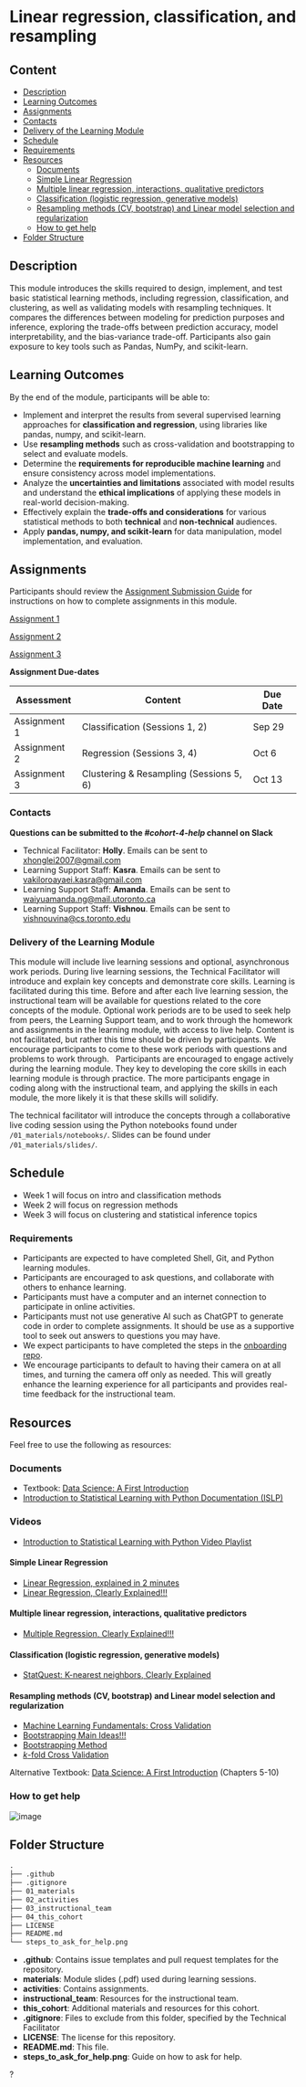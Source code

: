 # Linear regression, classification, and resampling

## Content
* [Description](#description)
* [Learning Outcomes](#learning-outcomes)
* [Assignments](#assignments)
* [Contacts](#contacts)
* [Delivery of the Learning Module](#delivery-of-the-learning-module)
* [Schedule](#schedule)
* [Requirements](#requirements)
* [Resources](#resources)
  - [Documents](#documents)
  - [Simple Linear Regression](#simple-linear-regression)
  - [Multiple linear regression, interactions, qualitative predictors](#multiple-linear-regression-interactions-qualitative-predictors)
  - [Classification (logistic regression, generative models)](#classification-logistic-regression-generative-models)
  - [Resampling methods (CV, bootstrap) and Linear model selection and regularization](#resampling-methods-cv-bootstrap-and-linear-model-selection-and-regularization)
  + [How to get help](#how-to-get-help)
* [Folder Structure](#folder-structure)

## Description

This module introduces the skills required to design, implement, and test basic statistical learning methods, including regression, classification, and clustering, as well as validating models with resampling techniques. It compares the differences between modeling for prediction purposes and inference, exploring the trade-offs between prediction accuracy, model interpretability, and the bias-variance trade-off. Participants also gain exposure to key tools such as Pandas, NumPy, and scikit-learn.

## Learning Outcomes

By the end of the module, participants will be able to:

- Implement and interpret the results from several supervised learning approaches for **classification and regression**, using libraries like pandas, numpy, and scikit-learn.
- Use **resampling methods** such as cross-validation and bootstrapping to select and evaluate models.
- Determine the **requirements for reproducible machine learning** and ensure consistency across model implementations.
- Analyze the **uncertainties and limitations** associated with model results and understand the **ethical implications** of applying these models in real-world decision-making.
- Effectively explain the **trade-offs and considerations** for various statistical methods to both **technical** and **non-technical** audiences.
- Apply **pandas, numpy, and scikit-learn** for data manipulation, model implementation, and evaluation.

## Assignments

Participants should review the [Assignment Submission Guide](https://github.com/UofT-DSI/onboarding/blob/main/onboarding_documents/submissions.md) for instructions on how to complete assignments in this module.

[Assignment 1](./02_activities/assignments/assignment_1.ipynb)

[Assignment 2](./02_activities/assignments/assignment_2.ipynb)

[Assignment 3](./02_activities/assignments/assignment_3.ipynb)

**Assignment Due-dates**

| Assessment   | Content                            | Due Date     |
|--------------|------------------------------------|--------------|
| Assignment 1 | Classification (Sessions 1, 2)     | Sep 29 |
| Assignment 2 | Regression (Sessions 3, 4)         | Oct 6    |
| Assignment 3 | Clustering & Resampling (Sessions 5, 6) | Oct 13   |

### Contacts
**Questions can be submitted to the _#cohort-4-help_ channel on Slack**
* Technical Facilitator: **Holly**. Emails can be sent to xhonglei2007@gmail.com
* Learning Support Staff: **Kasra**. Emails can be sent to vakiloroayaei.kasra@gmail.com
* Learning Support Staff: **Amanda**. Emails can be sent to waiyuamanda.ng@mail.utoronto.ca
* Learning Support Staff: **Vishnou**. Emails can be sent to vishnouvina@cs.toronto.edu

### Delivery of the Learning Module

This module will include live learning sessions and optional, asynchronous work periods. During live learning sessions, the Technical Facilitator will introduce and explain key concepts and demonstrate core skills. Learning is facilitated during this time. Before and after each live learning session, the instructional team will be available for questions related to the core concepts of the module. Optional work periods are to be used to seek help from peers, the Learning Support team, and to work through the homework and assignments in the learning module, with access to live help. Content is not facilitated, but rather this time should be driven by participants. We encourage participants to come to these work periods with questions and problems to work through. 
 
Participants are encouraged to engage actively during the learning module. They key to developing the core skills in each learning module is through practice. The more participants engage in coding along with the instructional team, and applying the skills in each module, the more likely it is that these skills will solidify. 

The technical facilitator will introduce the concepts through a collaborative live coding session using the Python notebooks found under `/01_materials/notebooks/`. Slides can be found under `/01_materials/slides/`.

## Schedule
- Week 1 will focus on intro and classification methods
- Week 2 will focus on regression methods
- Week 3 will focus on clustering and statistical inference topics

### Requirements

* Participants are expected to have completed Shell, Git, and Python learning modules.
* Participants are encouraged to ask questions, and collaborate with others to enhance learning.
* Participants must have a computer and an internet connection to participate in online activities.
* Participants must not use generative AI such as ChatGPT to generate code in order to complete assignments. It should be use as a supportive tool to seek out answers to questions you may have.
* We expect participants to have completed the steps in the [onboarding repo](https://github.com/UofT-DSI/Onboarding/tree/tech-onboarding-docs).
* We encourage participants to default to having their camera on at all times, and turning the camera off only as needed. This will greatly enhance the learning experience for all participants and provides real-time feedback for the instructional team. 

## Resources
Feel free to use the following as resources:

### Documents
<!-- - [Cheatsheet](./04_cohort_three/additional_resources/05_review_session_material/dsi_emlt_cheat_sheet_2.pdf)
- [Cross Validation - Basic Idea and Steps](./04_cohort_three/additional_resources/05_review_session_material/cross_validation_basic_idea_and_steps.pdf)
- [EMLT Tutorial](./04_cohort_three/additional_resources/05_review_session_material/emlt_tutorials.pdf) -->
- Textbook: [Data Science: A First Introduction](https://python.datasciencebook.ca/index.html)
- [Introduction to Statistical Learning with Python Documentation (ISLP)](https://islp.readthedocs.io/en/latest/index.html)

### Videos 
- [Introduction to Statistical Learning with Python Video Playlist](https://www.youtube.com/playlist?list=PLoROMvodv4rPP6braWoRt5UCXYZ71GZIQ)

#### Simple Linear Regression
- [Linear Regression, explained in 2 minutes](https://www.youtube.com/watch?v=CtsRRUddV2s)
- [Linear Regression, Clearly Explained!!!](https://www.youtube.com/watch?v=7ArmBVF2dCs&pp=ygUic2ltcGxlIGxpbmVhciByZWdyZXNzaW9uIHN0YXRxdWVzdA%3D%3D)

#### Multiple linear regression, interactions, qualitative predictors
- [Multiple Regression, Clearly Explained!!!](https://www.youtube.com/watch?v=EkAQAi3a4js&pp=ygUic2ltcGxlIGxpbmVhciByZWdyZXNzaW9uIHN0YXRxdWVzdA%3D%3D)

#### Classification (logistic regression, generative models)
<!-- - [Logistic Regression, explained in 3 minutes](https://www.youtube.com/watch?v=EKm0spFxFG4)
- [StatQuest: Logistic Regression](https://www.youtube.com/watch?v=yIYKR4sgzI8&list=PLblh5JKOoLUKxzEP5HA2d-Li7IJkHfXSe)
- [StatQuest: Linear Discriminant Analysis (LDA) clearly explained.](https://www.youtube.com/watch?v=azXCzI57Yfc&pp=ygUNTERBIHN0YXRxdWVzdA%3D%3D) -->
- [StatQuest: K-nearest neighbors, Clearly Explained](https://www.youtube.com/watch?v=HVXime0nQeI&pp=ygUNa25uIHN0YXRxdWVzdA%3D%3D)
<!-- - [Naive Bayes, Clearly Explained!!!](https://www.youtube.com/watch?v=O2L2Uv9pdDA&pp=ygUaYmF5ZXMgY2xhc3NpZmllciBzdGF0cXVlc3Q%3D)
- [Generalized Linear Model](https://www.youtube.com/watch?v=SqN-qlQOM5A) -->

#### Resampling methods (CV, bootstrap) and Linear model selection and regularization
<!-- - [Linear Modelling](https://www.youtube.com/watch?v=-inJu1jHqb8) -->
- [Machine Learning Fundamentals: Cross Validation](https://www.youtube.com/watch?v=fSytzGwwBVw&pp=ygUYdmFsaWRhdGlvbiBzZXQgc3RhdHF1ZXN0)
- [Bootstrapping Main Ideas!!!](https://www.youtube.com/watch?v=Xz0x-8-cgaQ&pp=ygUXYm9vdHN0cmFwcGluZyBzdGF0cXVlc3Q%3D)
- [Bootstrapping Method](https://www.youtube.com/watch?v=uGsf3spCM3Y)
- [$k$-fold Cross Validation](https://www.youtube.com/watch?v=TIgfjmp-4BA)

Alternative Textbook: [Data Science: A First Introduction](https://python.datasciencebook.ca/classification1.html) (Chapters 5-10)

### How to get help
![image](./steps_to_ask_for_help.png)

## Folder Structure

```markdown
.
├── .github
├── .gitignore
├── 01_materials
├── 02_activities
├── 03_instructional_team
├── 04_this_cohort
├── LICENSE
├── README.md
└── steps_to_ask_for_help.png
```

* **.github**: Contains issue templates and pull request templates for the repository.
* **materials**: Module slides (.pdf) used during learning sessions.
* **activities**: Contains assignments.
* **instructional_team**: Resources for the instructional team.
* **this_cohort**: Additional materials and resources for this cohort.
* **.gitignore**: Files to exclude from this folder, specified by the Technical Facilitator
* **LICENSE**: The license for this repository.
* **README.md**: This file.
* **steps_to_ask_for_help.png**: Guide on how to ask for help.

?
